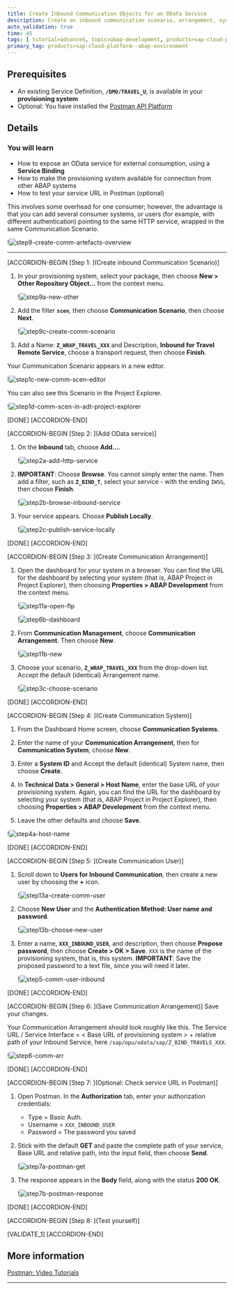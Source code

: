 ```yaml
---
title: Create Inbound Communication Objects for an OData Service
description: Create an inbound communication scenario, arrangement, system, and user in the provisioning system of SAP Cloud Platform, ABAP Environment.
auto_validation: true
time: 45
tags: [ tutorial>advanced, topic>abap-development, products>sap-cloud-platform, tutorial>license]
primary_tag: products>sap-cloud-platform--abap-environment
---
```


## Prerequisites
 - An existing Service Definition, **`/DMO/TRAVEL_U`**, is available in your **provisioning system**
 - Optional: You have installed the [Postman API Platform](https://www.getpostman.com/)

## Details
### You will learn
  - How to expose an OData service for external consumption, using a **Service Binding**
  - How to make the provisioning system available for connection from other ABAP systems
  - How to test your service URL in Postman (optional)

  This involves some overhead for one consumer; however, the advantage is that you can add several consumer systems, or users (for example, with different authentication) pointing to the same HTTP service, wrapped in the same Communication Scenario.

  !![step9-create-comm-artefacts-overview](step9-create-comm-artefacts-overview.png)

---

[ACCORDION-BEGIN [Step 1: ](Create inbound Communication Scenario)]
1. In your provisioning system, select your package, then choose **New > Other Repository Object...** from the context menu.

    !![step9a-new-other](step9a-new-other.png)

2. Add the filter **`scen`**, then choose **Communication Scenario**, then choose **Next**.

    !![step9c-create-comm-scenario](step9c-create-comm-scenario.png)

3. Add a Name: **`Z_WRAP_TRAVEL_XXX`** and Description, **Inbound for Travel Remote Service**, choose a transport request, then choose **Finish**.

Your Communication Scenario appears in a new editor.

!![step1c-new-comm-scen-editor](step1c-new-comm-scen-editor.png)

You can also see this Scenario in the Project Explorer.

!![step1d-comm-scen-in-adt-project-explorer](step1d-comm-scen-in-adt-project-explorer.png)

[DONE]
[ACCORDION-END]

[ACCORDION-BEGIN [Step 2: ](Add OData service)]
1. On the **Inbound** tab, choose **Add...**.

    !![step2a-add-http-service](step2a-add-http-service.png)

2. **IMPORTANT**: Choose **Browse**. You cannot simply enter the name. Then add a filter, such as **`Z_BIND_T`**, select your service - with the ending `IWSG`, then choose **Finish**.

    !![step2b-browse-inbound-service](step2b-browse-inbound-service.png)

3. Your service appears. Choose **Publish Locally**.

    !![step2c-publish-service-locally](step2c-publish-service-locally.png)

[DONE]
[ACCORDION-END]


[ACCORDION-BEGIN [Step 3: ](Create Communication Arrangement)]
1. Open the dashboard for your system in a browser. You can find the URL for the dashboard by selecting your system (that is, ABAP Project in Project Explorer), then choosing **Properties > ABAP Development** from the context menu.

    !![step11a-open-flp](step11a-open-flp.png)

    !![step6b-dashboard](step6b-dashboard.png)

2. From **Communication Management**, choose **Communication Arrangement**. Then choose **New**.

    !![step11b-new](step11b-new.png)

3. Choose your scenario, **`Z_WRAP_TRAVEL_XXX`** from the drop-down list. Accept the default (identical) Arrangement name.

    !![step3c-choose-scenario](step3c-choose-scenario.png)

[DONE]
[ACCORDION-END]

[ACCORDION-BEGIN [Step 4: ](Create Communication System)]
1. From the Dashboard Home screen, choose **Communication Systems**.

2. Enter the name of your **Communication Arrangement**, then for **Communication System**, choose **New**.

3. Enter a **System ID** and Accept the default (identical) System name, then choose **Create**.

4. In **Technical Data > General > Host Name**, enter the base URL of your provisioning system. Again, you can find the URL for the dashboard by selecting your system (that is, ABAP Project in Project Explorer), then choosing **Properties > ABAP Development** from the context menu.

5. Leave the other defaults and choose **Save**.

!![step4a-host-name](step4a-host-name.png)

[DONE]
[ACCORDION-END]

[ACCORDION-BEGIN [Step 5: ](Create Communication User)]
1. Scroll down to **Users for Inbound Communication**, then create a new user by choosing the **+** icon.

    !![step13a-create-comm-user](step13a-create-comm-user.png)

2. Choose **New User** and the **Authentication Method: User name and password**.

    !![step13b-choose-new-user](step13b-choose-new-user.png)

3. Enter a name, **`XXX_INBOUND_USER`**, and description, then choose **Propose password**, then choose **Create > OK > Save**. `XXX` is the name of the provisioning system, that is, this system. **IMPORTANT**: Save the proposed password to a text file, since you will need it later.

    !![step5-comm-user-inbound](step5-comm-user-inbound.png)

[DONE]
[ACCORDION-END]

[ACCORDION-BEGIN [Step 6: ](Save Communication Arrangement)]
Save your changes.

Your Communication Arrangement should look roughly like this.
The Service URL / Service Interface = < Base URL of provisioning system > + relative path of your Inbound Service, here `/sap/opu/odata/sap/Z_BIND_TRAVELS_XXX`.

!![step6-comm-arr](step6-comm-arr.png)

[DONE]
[ACCORDION-END]

[ACCORDION-BEGIN [Step 7: ](Optional: Check service URL in Postman)]
1. Open Postman. In the **Authorization** tab, enter your authorization credentials:

    - Type = Basic Auth.
    - Username = `XXX_INBOUND_USER`
    - Password = The password you saved

2. Stick with the default **GET** and paste the complete path of your service, Base URL and relative path, into the input field, then choose **Send**.

    !![step7a-postman-get](step7a-postman-get.png)

3. The response appears in the **Body** field, along with the status **200 OK**.

    !![step7b-postman-response](step7b-postman-response.png)

[DONE]
[ACCORDION-END]


[ACCORDION-BEGIN [Step 8: ](Test yourself)]

[VALIDATE_1]
[ACCORDION-END]

## More information
[Postman: Video Tutorials](https://www.youtube.com/playlist?list=PLM-7VG-sgbtAgGq_pef5y_ruIUBPpUgNJ)

---
